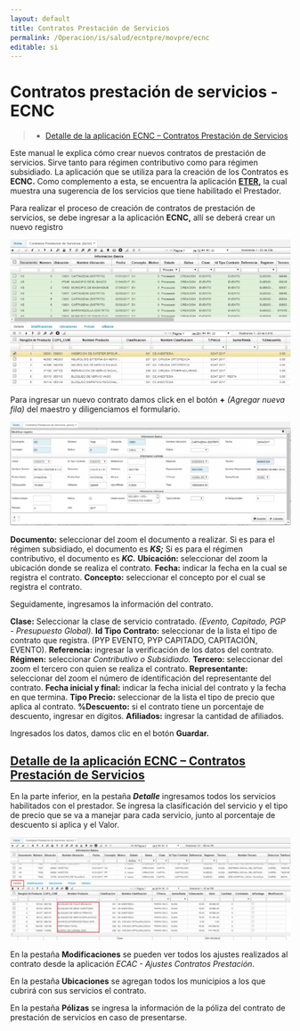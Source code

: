 ```yaml
---
layout: default
title: Contratos Prestación de Servicios
permalink: /Operacion/is/salud/ecntpre/movpre/ecnc
editable: si
---
```


# Contratos prestación de servicios - ECNC

>+ [Detalle de la aplicación ECNC – Contratos Prestación de Servicios](http://docs.oasiscom.com/Operacion/is/salud/ecntpre/movpre/ecnc#detalle-de-la-aplicación-ecnc---contratos-prestación-de-servicios)

Este manual le explica cómo crear nuevos contratos de prestación de servicios.  Sirve tanto para régimen contributivo como para régimen subsidiado.  La aplicación que se utiliza para la creación de los Contratos es **ECNC.**  Como complemento a esta, se encuentra la aplicación [**ETER,**](http://docs.oasiscom.com/Operacion/is/salud/ecntpre/conpre/eter) la cual muestra una sugerencia de los servicios que tiene habilitado el Prestador.

Para realizar el proceso de creación de contratos de prestación de servicios, se debe ingresar a la aplicación **ECNC,** allí se deberá crear un nuevo registro


![](ecnc.png)

Para ingresar un nuevo contrato damos click en el botón **+** _(Agregar nueva fila)_ del maestro y diligenciamos el formulario.  

![](ecnc1.png)

**Documento:** seleccionar del zoom el documento a realizar.  Si es para el régimen subsidiado, el documento es _**KS;**_ Si es para el régimen contributivo, el documento es _**KC.**_
**Ubicación:** seleccionar del zoom la ubicación donde se realiza el contrato.
**Fecha:** indicar la fecha en la cual se registra el contrato.
**Concepto:** seleccionar el concepto por el cual se registra el contrato.

Seguidamente, ingresamos la información del contrato.

**Clase:** Seleccionar la clase de servicio contratado. *(Evento, Capitado, PGP - Presupuesto Global).*
**Id Tipo Contrato:** seleccionar de la lista el tipo de contrato que registra. (PYP EVENTO, PYP CAPITADO, CAPITACIÓN, EVENTO).
**Referencia:** ingresar la verificación de los datos del contrato.
**Régimen:** seleccionar *Contributivo o Subsidiado.*
**Tercero:** seleccionar del zoom el tercero con quien se realiza el contrato.
**Representante:** seleccionar del zoom el número de identificación del representante del contrato.
**Fecha inicial y final:** indicar la fecha inicial del contrato y la fecha en que termina.
**Tipo Precio:** seleccionar de la lista el tipo de precio que aplica al contrato.
**%Descuento:** si el contrato tiene un porcentaje de descuento, ingresar en dígitos.
**Afiliados:** ingresar la cantidad de afiliados.

Ingresados los datos, damos clic en el botón **Guardar.**


## [Detalle de la aplicación ECNC – Contratos Prestación de Servicios](http://docs.oasiscom.com/Operacion/is/salud/ecntpre/movpre/ecnc#detalle-de-la-aplicación-ecnc---contratos-prestación-de-servicios)

En la parte inferior, en la pestaña **_Detalle_** ingresamos todos los servicios habilitados  con  el prestador. Se ingresa la clasificación del servicio y el tipo de precio que se va a manejar para cada servicio, junto al porcentaje de descuento si aplica y el Valor.  

![](ecnc2.png)

En la pestaña **Modificaciones** se pueden ver todos los ajustes realizados al contrato desde la aplicación _ECAC - Ajustes Contratos Prestación_.  

En la pestaña **Ubicaciones** se agregan todos los municipios a los que cubrirá con sus servicios el contrato.  

En la pestaña **Pólizas** se ingresa la información de la póliza del contrato de prestación de servicios en caso de presentarse.  
